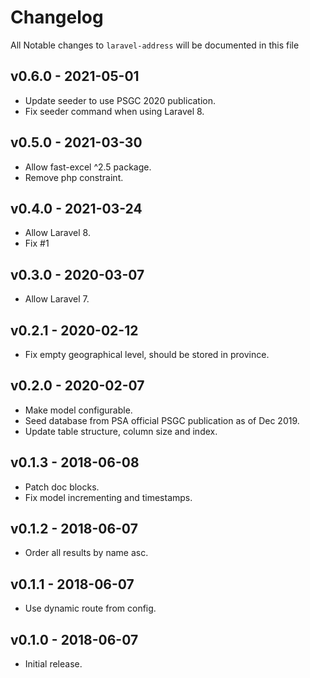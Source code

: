 # Changelog

All Notable changes to `laravel-address` will be documented in this file

## v0.6.0 - 2021-05-01

- Update seeder to use PSGC 2020 publication.
- Fix seeder command when using Laravel 8.

## v0.5.0 - 2021-03-30

- Allow fast-excel ^2.5 package.
- Remove php constraint.

## v0.4.0 - 2021-03-24

- Allow Laravel 8.
- Fix #1

## v0.3.0 - 2020-03-07

- Allow Laravel 7.

## v0.2.1 - 2020-02-12

- Fix empty geographical level, should be stored in province.

## v0.2.0 - 2020-02-07

- Make model configurable.
- Seed database from PSA official PSGC publication as of Dec 2019.
- Update table structure, column size and index.

## v0.1.3 - 2018-06-08

- Patch doc blocks.
- Fix model incrementing and timestamps.

## v0.1.2 - 2018-06-07

- Order all results by name asc.

## v0.1.1 - 2018-06-07

- Use dynamic route from config.

## v0.1.0 - 2018-06-07

- Initial release.
